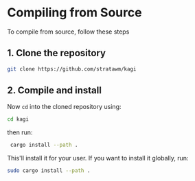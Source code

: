 # Compiling from Source

To compile from source, follow these steps

 ## 1. Clone the repository
 ```sh
 git clone https://github.com/stratawm/kagi
 ```

## 2. Compile and install
Now `cd` into the cloned repository using:
```sh
cd kagi
```
then run:
```sh
 cargo install --path .
 ```
 This'll install it for your user. If you want to install it globally, run:
 ```sh
 sudo cargo install --path .
 ```